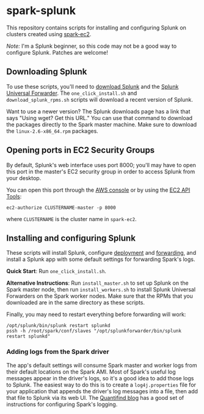 spark-splunk
============

This repository contains scripts for installing and configuring Splunk on clusters created using [spark-ec2](https://github.com/mesos/spark-ec2).

_Note:_ I'm a Splunk beginner, so this code may not be a good way to configure Splunk.
Patches are welcome!


Downloading Splunk
------------------
To use these scripts, you'll need to [download Splunk](http://www.splunk.com/download/) and the [Splunk Universal Forwarder](http://www.splunk.com/download/universalforwarder).
The `one_click_install.sh` and `download_splunk_rpms.sh` scripts will download a recent version of Splunk.

Want to use a newer version?
The Splunk downloads page has a link that says "Using wget?  Get this URL."
You can use that command to download the packages directly to the Spark master machine.
Make sure to download the `linux-2.6-x86_64.rpm` packages.

Opening ports in EC2 Security Groups
------------------------------------

By default, Splunk's web interface uses port 8000; you'll may have to open this port in the master's EC2 security group in order to access Splunk from your desktop.

You can open this port through the [AWS console](http://console.aws.amazon.com) or by using the [EC2 API Tools](http://aws.amazon.com/developertools/351):

```
ec2-authorize CLUSTERNAME-master -p 8000
```

where `CLUSTERNAME` is the cluster name in `spark-ec2`.


Installing and configuring Splunk
---------------------------------

These scripts will install Splunk, configure [deployment](http://docs.splunk.com/Documentation/Splunk/latest/Deploy/Aboutdeploymentserver) and [forwarding](http://docs.splunk.com/Documentation/Splunk/latest/Deploy/Introducingtheuniversalforwarder), and install a Splunk app with some default settings for forwarding Spark's logs.


__Quick Start__: Run `one_click_install.sh`.

__Alternative Instructions__:
Run `install_master.sh` to set up Splunk on the Spark master node, then run `install_workers.sh` to install Splunk Universal Forwarders on the Spark worker nodes.
Make sure that the RPMs that you downloaded are in the same directory as these scripts.

Finally, you may need to restart everything before forwarding will work:

```
/opt/splunk/bin/splunk restart splunkd
pssh -h /root/spark/conf/slaves "/opt/splunkforwarder/bin/splunk restart splunkd"
```

### Adding logs from the Spark driver

The app's default settings will consume Spark master and worker logs from their default locations on the Spark AMI.
Most of Spark's useful log messages appear in the driver's logs, so it's a good idea to add those logs to Splunk.
The easiest way to do this is to create a `log4j.properties` file for your application that appends the driver's log messages into a file, then add that file to Splunk via its web UI.
The [Quantifind blog](http://blog.quantifind.com/posts/logging-post/) has a good set of instructions for configuring Spark's logging.